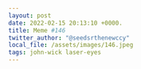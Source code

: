```yaml
---
layout: post
date: 2022-02-15 20:13:10 +0000.
title: Meme #146
twitter_author: "@seedsrthenewccy"
local_file: /assets/images/146.jpeg
tags: john-wick laser-eyes
---
```

